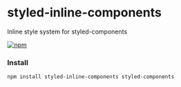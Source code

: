 # styled-inline-components
Inline style system for styled-components

[![npm](https://img.shields.io/npm/v/styled-inline-components.svg)](https://www.npmjs.com/package/styled-inline-components)

### Install
```
npm install styled-inline-components styled-components
```
